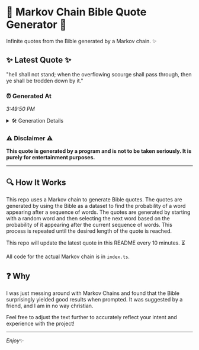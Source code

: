# 📖 Markov Chain Bible Quote Generator 📖

Infinite quotes from the Bible generated by a Markov chain. ✨

## ✨ Latest Quote ✨
"hell shall not stand; when the overflowing scourge shall pass through, then ye shall be trodden down by it."

### ⏰ Generated At
*3:49:50 PM*

<details>
    <summary>🛠️ Generation Details</summary>
    <p>
        <strong>🌱 Seed:</strong> hell<br>
        <strong>🔄 Iterations:</strong> 18<br>
        <strong>📜 Context History:</strong><br>[ hell ]: shall<br>[ hell, shall ]: not<br>[ hell, shall, not ]: stand;<br>[ hell, shall, not, stand; ]: when<br>[ hell, shall, not, stand;, when ]: the<br>[ hell, shall, not, stand;, when, the ]: overflowing<br>[ shall, not, stand;, when, the, overflowing ]: scourge<br>[ not, stand;, when, the, overflowing, scourge ]: shall<br>[ stand;, when, the, overflowing, scourge, shall ]: pass<br>[ when, the, overflowing, scourge, shall, pass ]: through,<br>[ the, overflowing, scourge, shall, pass, through, ]: then<br>[ overflowing, scourge, shall, pass, through,, then ]: ye<br>[ scourge, shall, pass, through,, then, ye ]: shall<br>[ shall, pass, through,, then, ye, shall ]: be<br>[ pass, through,, then, ye, shall, be ]: trodden<br>[ through,, then, ye, shall, be, trodden ]: down<br>[ then, ye, shall, be, trodden, down ]: by<br>[ ye, shall, be, trodden, down, by ]: it.<br>
    </p>
</details>

### ⚠️ Disclaimer ⚠️
**This quote is generated by a program and is not to be taken seriously. It is purely for entertainment purposes.**

---

## 🔍 How It Works

This repo uses a Markov chain to generate Bible quotes. The quotes are generated by using the Bible as a dataset to find the probability of a word appearing after a sequence of words. The quotes are generated by starting with a random word and then selecting the next word based on the probability of it appearing after the current sequence of words. This process is repeated until the desired length of the quote is reached.

This repo will update the latest quote in this README every 10 minutes. ⏳

All code for the actual Markov chain is in `index.ts`.

## ❓ Why

I was just messing around with Markov Chains and found that the Bible surprisingly yielded good results when prompted. 
It was suggested by a friend, and I am in no way christian.

Feel free to adjust the text further to accurately reflect your intent and experience with the project!

---

*Enjoy*✨
